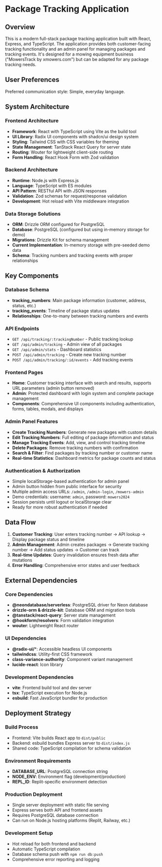 # Package Tracking Application

## Overview

This is a modern full-stack package tracking application built with React, Express, and TypeScript. The application provides both customer-facing tracking functionality and an admin panel for managing packages and tracking events. It's designed for a mowing equipment business ("MowersTrack by xmowers.com") but can be adapted for any package tracking needs.

## User Preferences

Preferred communication style: Simple, everyday language.

## System Architecture

### Frontend Architecture
- **Framework**: React with TypeScript using Vite as the build tool
- **UI Library**: Radix UI components with shadcn/ui design system
- **Styling**: Tailwind CSS with CSS variables for theming
- **State Management**: TanStack React Query for server state
- **Routing**: Wouter for lightweight client-side routing
- **Form Handling**: React Hook Form with Zod validation

### Backend Architecture
- **Runtime**: Node.js with Express.js
- **Language**: TypeScript with ES modules
- **API Pattern**: RESTful API with JSON responses
- **Validation**: Zod schemas for request/response validation
- **Development**: Hot reload with Vite middleware integration

### Data Storage Solutions
- **ORM**: Drizzle ORM configured for PostgreSQL
- **Database**: PostgreSQL (configured but using in-memory storage for demo)
- **Migrations**: Drizzle Kit for schema management
- **Current Implementation**: In-memory storage with pre-seeded demo data
- **Schema**: Tracking numbers and tracking events with proper relationships

## Key Components

### Database Schema
- **tracking_numbers**: Main package information (customer, address, status, etc.)
- **tracking_events**: Timeline of package status updates
- **Relationships**: One-to-many between tracking numbers and events

### API Endpoints
- `GET /api/tracking/:trackingNumber` - Public tracking lookup
- `GET /api/admin/tracking` - Admin view of all packages
- `GET /api/admin/stats` - Dashboard statistics
- `POST /api/admin/tracking` - Create new tracking number
- `POST /api/admin/tracking/:id/events` - Add tracking events

### Frontend Pages
- **Home**: Customer tracking interface with search and results, supports URL parameters (admin button removed)
- **Admin**: Protected dashboard with login system and complete package management
- **Components**: Comprehensive UI components including authentication, forms, tables, modals, and displays

### Admin Panel Features
- **Create Tracking Numbers**: Generate new packages with custom details
- **Edit Tracking Numbers**: Full editing of package information and status
- **Manage Tracking Events**: Add, view, and control tracking timeline
- **Delete Packages**: Remove tracking numbers with confirmation
- **Search & Filter**: Find packages by tracking number or customer name
- **Real-time Statistics**: Dashboard metrics for package counts and status

### Authentication & Authorization
- Simple localStorage-based authentication for admin panel
- Admin button hidden from public interface for security
- Multiple admin access URLs: `/admin`, `/admin-login`, `/mowers-admin`
- Demo credentials: username: `admin`, password: `mowers2024`
- Session persists until logout or localStorage clear
- Ready for more robust authentication if needed

## Data Flow

1. **Customer Tracking**: User enters tracking number → API lookup → Display package status and timeline
2. **Admin Management**: Admin creates packages → Generate tracking number → Add status updates → Customer can track
3. **Real-time Updates**: Query invalidation ensures fresh data after mutations
4. **Error Handling**: Comprehensive error states and user feedback

## External Dependencies

### Core Dependencies
- **@neondatabase/serverless**: PostgreSQL driver for Neon database
- **drizzle-orm & drizzle-kit**: Database ORM and migration tools
- **@tanstack/react-query**: Server state management
- **@hookform/resolvers**: Form validation integration
- **wouter**: Lightweight React router

### UI Dependencies
- **@radix-ui/***: Accessible headless UI components
- **tailwindcss**: Utility-first CSS framework
- **class-variance-authority**: Component variant management
- **lucide-react**: Icon library

### Development Dependencies
- **vite**: Frontend build tool and dev server
- **tsx**: TypeScript execution for Node.js
- **esbuild**: Fast JavaScript bundler for production

## Deployment Strategy

### Build Process
- Frontend: Vite builds React app to `dist/public`
- Backend: esbuild bundles Express server to `dist/index.js`
- Shared code: TypeScript compilation for schema validation

### Environment Requirements
- **DATABASE_URL**: PostgreSQL connection string
- **NODE_ENV**: Environment flag (development/production)
- **REPL_ID**: Replit-specific environment detection

### Production Deployment
- Single server deployment with static file serving
- Express serves both API and frontend assets
- Requires PostgreSQL database connection
- Can run on Node.js hosting platforms (Replit, Railway, etc.)

### Development Setup
- Hot reload for both frontend and backend
- Automatic TypeScript compilation
- Database schema push with `npm run db:push`
- Comprehensive error reporting and logging